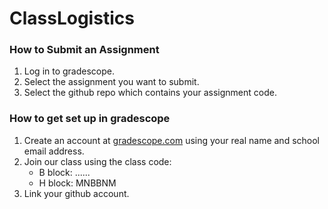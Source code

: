 
# ClassLogistics
### How to Submit an Assignment
1. Log in to gradescope.
1. Select the assignment you want to submit.
1. Select the github repo which contains your assignment code.

### How to get set up in gradescope
1. Create an account at [gradescope.com](http://www.gradescope.com) using your real name and school email address.
1. Join our class using the class code:
      - B block: ......
      - H block: MNBBNM
1. Link your github account.
